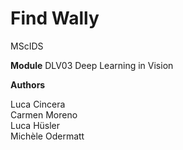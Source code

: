 # Find Wally

MScIDS 

**Module**
DLV03 Deep Learning in Vision


**Authors**

Luca Cincera<br>
Carmen Moreno<br>
Luca Hüsler<br>
Michèle Odermatt
